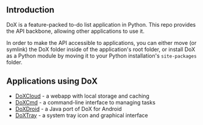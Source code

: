 Introduction
------------

DoX is a feature-packed to-do list application in Python.  This repo provides the API backbone, allowing other applications to use it.

In order to make the API accessible to applications, you can either move (or symlink) the DoX folder inside of the application's root folder, or install DoX as a Python module by moving it to your Python installation's `site-packages` folder.


Applications using DoX
----------------------

* [DoXCloud](http://github.com/OllieTerrance/DoXCloud) - a webapp with local storage and caching
* [DoXCmd](http://github.com/OllieTerrance/DoXCmd) - a command-line interface to managing tasks
* [DoXDroid](http://github.com/OllieTerrance/DoXCloud) - a Java port of DoX for Android
* [DoXTray](http://github.com/OllieTerrance/DoXTray) - a system tray icon and graphical interface
